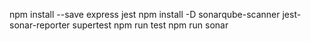 npm install --save express jest
npm install -D sonarqube-scanner jest-sonar-reporter supertest
npm run test
npm run sonar